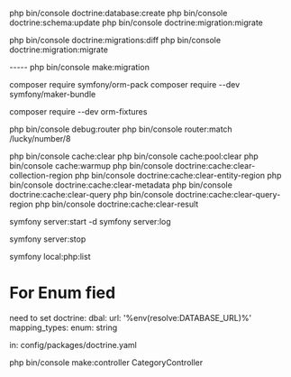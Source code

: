 php bin/console doctrine:database:create
php bin/console doctrine:schema:update 
php bin/console doctrine:migration:migrate


php bin/console doctrine:migrations:diff
php bin/console doctrine:migration:migrate

----- php bin/console make:migration

composer require symfony/orm-pack
composer require --dev symfony/maker-bundle

composer require --dev orm-fixtures


php bin/console debug:router
php bin/console router:match /lucky/number/8


php bin/console cache:clear
php bin/console cache:pool:clear
php bin/console cache:warmup
php bin/console doctrine:cache:clear-collection-region
php bin/console doctrine:cache:clear-entity-region
php bin/console doctrine:cache:clear-metadata
php bin/console doctrine:cache:clear-query
php bin/console doctrine:cache:clear-query-region
php bin/console doctrine:cache:clear-result

symfony server:start -d
symfony server:log

symfony server:stop

symfony local:php:list



# For Enum fied
need to set 
doctrine:
    dbal:
        url: '%env(resolve:DATABASE_URL)%'
        mapping_types:
            enum: string

in: config/packages/doctrine.yaml



php bin/console make:controller CategoryController
